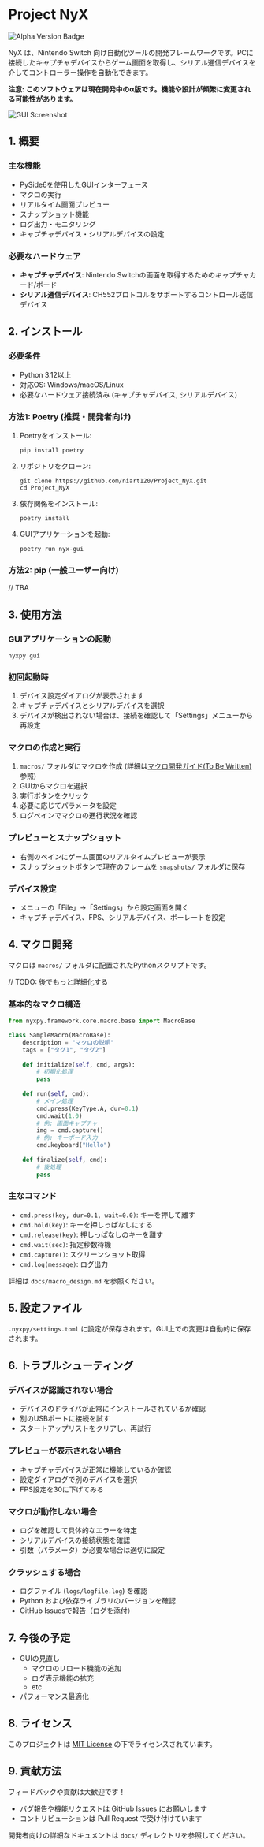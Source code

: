 # Project NyX

![Alpha Version Badge](https://img.shields.io/badge/Status-Alpha-orange)

NyX は、Nintendo Switch 向け自動化ツールの開発フレームワークです。PCに接続したキャプチャデバイスからゲーム画面を取得し、シリアル通信デバイスを介してコントローラー操作を自動化できます。

**注意: このソフトウェアは現在開発中のα版です。機能や設計が頻繁に変更される可能性があります。**

![GUI Screenshot](docs/assets/sample_macro_screenshot.png)

## 1. 概要

### 主な機能
- PySide6を使用したGUIインターフェース
- マクロの実行
- リアルタイム画面プレビュー
- スナップショット機能
- ログ出力・モニタリング
- キャプチャデバイス・シリアルデバイスの設定

### 必要なハードウェア
- **キャプチャデバイス**: Nintendo Switchの画面を取得するためのキャプチャカード/ボード
- **シリアル通信デバイス**: CH552プロトコルをサポートするコントロール送信デバイス

## 2. インストール

### 必要条件

- Python 3.12以上
- 対応OS: Windows/macOS/Linux
- 必要なハードウェア接続済み (キャプチャデバイス, シリアルデバイス)

### 方法1: Poetry (推奨・開発者向け)

1. Poetryをインストール:
   ```
   pip install poetry
   ```

2. リポジトリをクローン:
   ```
   git clone https://github.com/niart120/Project_NyX.git
   cd Project_NyX
   ```

3. 依存関係をインストール:
   ```
   poetry install
   ```

4. GUIアプリケーションを起動:
   ```
   poetry run nyx-gui
   ```

### 方法2: pip (一般ユーザー向け)

// TBA

## 3. 使用方法

### GUIアプリケーションの起動

```
nyxpy gui
```

### 初回起動時

1. デバイス設定ダイアログが表示されます
2. キャプチャデバイスとシリアルデバイスを選択
3. デバイスが検出されない場合は、接続を確認して「Settings」メニューから再設定

### マクロの作成と実行

1. `macros/` フォルダにマクロを作成 (詳細は[マクロ開発ガイド(To Be Written)](#マクロ開発)参照)
2. GUIからマクロを選択
3. 実行ボタンをクリック
4. 必要に応じてパラメータを設定
5. ログペインでマクロの進行状況を確認

### プレビューとスナップショット

- 右側のペインにゲーム画面のリアルタイムプレビューが表示
- スナップショットボタンで現在のフレームを `snapshots/` フォルダに保存

### デバイス設定

- メニューの「File」→「Settings」から設定画面を開く
- キャプチャデバイス、FPS、シリアルデバイス、ボーレートを設定

## 4. マクロ開発

マクロは `macros/` フォルダに配置されたPythonスクリプトです。

// TODO: 後でもっと詳細化する

### 基本的なマクロ構造

```python
from nyxpy.framework.core.macro.base import MacroBase

class SampleMacro(MacroBase):
    description = "マクロの説明"
    tags = ["タグ1", "タグ2"]
    
    def initialize(self, cmd, args):
        # 初期化処理
        pass
        
    def run(self, cmd):
        # メイン処理
        cmd.press(KeyType.A, dur=0.1)
        cmd.wait(1.0)
        # 例: 画面キャプチャ
        img = cmd.capture()
        # 例: キーボード入力
        cmd.keyboard("Hello")
        
    def finalize(self, cmd):
        # 後処理
        pass
```

### 主なコマンド

- `cmd.press(key, dur=0.1, wait=0.0)`: キーを押して離す
- `cmd.hold(key)`: キーを押しっぱなしにする
- `cmd.release(key)`: 押しっぱなしのキーを離す
- `cmd.wait(sec)`: 指定秒数待機
- `cmd.capture()`: スクリーンショット取得
- `cmd.log(message)`: ログ出力

詳細は `docs/macro_design.md` を参照ください。

## 5. 設定ファイル

`.nyxpy/settings.toml` に設定が保存されます。GUI上での変更は自動的に保存されます。

## 6. トラブルシューティング

### デバイスが認識されない場合
- デバイスのドライバが正常にインストールされているか確認
- 別のUSBポートに接続を試す
- スタートアップリストをクリアし、再試行

### プレビューが表示されない場合
- キャプチャデバイスが正常に機能しているか確認
- 設定ダイアログで別のデバイスを選択
- FPS設定を30に下げてみる

### マクロが動作しない場合
- ログを確認して具体的なエラーを特定
- シリアルデバイスの接続状態を確認
- 引数（パラメータ）が必要な場合は適切に設定

### クラッシュする場合
- ログファイル (`logs/logfile.log`) を確認
- Python および依存ライブラリのバージョンを確認
- GitHub Issuesで報告（ログを添付）

## 7. 今後の予定

- GUIの見直し
    - マクロのリロード機能の追加
    - ログ表示機能の拡充
    - etc
- パフォーマンス最適化

## 8. ライセンス

このプロジェクトは [MIT License](LICENSE) の下でライセンスされています。

## 9. 貢献方法

フィードバックや貢献は大歓迎です！
- バグ報告や機能リクエストは GitHub Issues にお願いします
- コントリビューションは Pull Request で受け付けています

開発者向けの詳細なドキュメントは `docs/` ディレクトリを参照してください。
